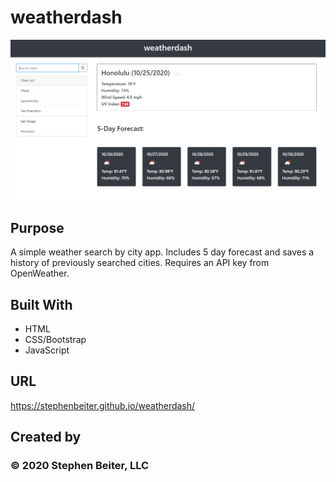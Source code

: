 # weatherdash

![WD screenshot](/assets/img/wd_ss.PNG?raw=true "weatherdash")

## Purpose
A simple weather search by city app.  Includes 5 day forecast and saves a history of previously searched cities.  Requires an API key from OpenWeather.

## Built With
* HTML
* CSS/Bootstrap
* JavaScript

## URL

https://stephenbeiter.github.io/weatherdash/

## Created by

### ©️ 2020 Stephen Beiter, LLC